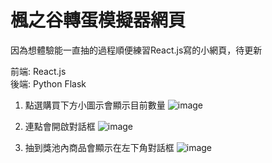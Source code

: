 # 楓之谷轉蛋模擬器網頁
因為想體驗能一直抽的過程順便練習React.js寫的小網頁，待更新

前端: React.js  
後端: Python Flask  

1. 點選購買下方小圖示會顯示目前數量
![image](https://github.com/yiru1218/maplestory-gashapon-simulator/assets/46111217/17c14e04-22ed-448e-af82-99d0be379a76)

2. 連點會開啟對話框
![image](https://github.com/yiru1218/maplestory-gashapon-simulator/assets/46111217/2530c484-037d-4c27-ad15-df71c44850dc)

3. 抽到獎池內商品會顯示在左下角對話框
![image](https://github.com/yiru1218/maplestory-gashapon-simulator/assets/46111217/68525b77-adb7-4310-a244-5a45ba871f38)
